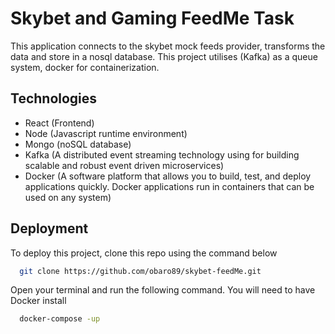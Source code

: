 
# Skybet and Gaming FeedMe Task

This application connects to the skybet mock feeds provider, transforms the data and store in a nosql database.
This project utilises  (Kafka) as a queue system, docker for containerization.



## Technologies

- React (Frontend)
- Node (Javascript runtime environment)
- Mongo (noSQL database)
- Kafka (A distributed event streaming technology using for building scalable and robust event driven microservices)
- Docker (A software platform that allows you to build, test, and deploy applications quickly. Docker applications run in containers that can be used on any system)


## Deployment

To deploy this project, clone this repo using the command below

```bash
  git clone https://github.com/obaro89/skybet-feedMe.git
```

Open your terminal and run the following command. You will need to have Docker install
```bash
  docker-compose -up
```